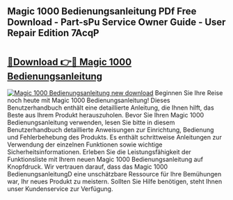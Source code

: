 ## Magic 1000 Bedienungsanleitung PDf Free Download - Part-sPu Service Owner Guide - User Repair Edition 7AcqP

# <h2><a href="http://df0u6m.blite.top/?on=Magic+1000+Bedienungsanleitung">🔗Download 👉🔴 Magic 1000 Bedienungsanleitung</a></h2>

[![Magic 1000 Bedienungsanleitung new download](https://i.imgur.com/lujVjoI.png)](http://df0u6m.blite.top/?on=Magic+1000+Bedienungsanleitung)
Beginnen Sie Ihre Reise noch heute mit Magic 1000 Bedienungsanleitung! Dieses Benutzerhandbuch enthält eine detaillierte Anleitung, die Ihnen hilft, das Beste aus Ihrem Produkt herauszuholen. Bevor Sie Ihren Magic 1000 Bedienungsanleitung verwenden, lesen Sie bitte in diesem Benutzerhandbuch detaillierte Anweisungen zur Einrichtung, Bedienung und Fehlerbehebung des Produkts. Es enthält schrittweise Anleitungen zur Verwendung der einzelnen Funktionen sowie wichtige Sicherheitsinformationen. Erleben Sie die Leistungsfähigkeit der Funktionsliste mit Ihrem neuen Magic 1000 Bedienungsanleitung auf Knopfdruck. Wir vertrauen darauf, dass das Magic 1000 BedienungsanleitungD eine unschätzbare Ressource für Ihre Bemühungen war, Ihr neues Produkt zu meistern. Sollten Sie Hilfe benötigen, steht Ihnen unser Kundenservice zur Verfügung.
